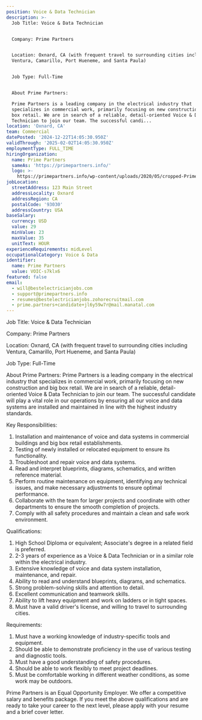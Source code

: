 ```yaml
---
position: Voice & Data Technician
description: >-
  Job Title: Voice & Data Technician


  Company: Prime Partners


  Location: Oxnard, CA (with frequent travel to surrounding cities including
  Ventura, Camarillo, Port Hueneme, and Santa Paula)


  Job Type: Full-Time


  About Prime Partners:

  Prime Partners is a leading company in the electrical industry that
  specializes in commercial work, primarily focusing on new construction and big
  box retail. We are in search of a reliable, detail-oriented Voice & Data
  Technician to join our team. The successful candi...
location: 'Oxnard, CA'
team: Commercial
datePosted: '2024-12-22T14:05:30.950Z'
validThrough: '2025-02-02T14:05:30.950Z'
employmentType: FULL_TIME
hiringOrganization:
  name: Prime Partners
  sameAs: 'https://primepartners.info/'
  logo: >-
    https://primepartners.info/wp-content/uploads/2020/05/cropped-Prime-Partners-Logo-NO-BG-1-1.png
jobLocation:
  streetAddress: 123 Main Street
  addressLocality: Oxnard
  addressRegion: CA
  postalCode: '93030'
  addressCountry: USA
baseSalary:
  currency: USD
  value: 29
  minValue: 23
  maxValue: 35
  unitText: HOUR
experienceRequirements: midLevel
occupationalCategory: Voice & Data
identifier:
  name: Prime Partners
  value: VOIC-s7klx6
featured: false
email:
  - will@bestelectricianjobs.com
  - support@primepartners.info
  - resumes@bestelectricianjobs.zohorecruitmail.com
  - prime.partners+candidate+jl6y59w7r@mail.manatal.com
---
```




Job Title: Voice & Data Technician

Company: Prime Partners

Location: Oxnard, CA (with frequent travel to surrounding cities including Ventura, Camarillo, Port Hueneme, and Santa Paula)

Job Type: Full-Time

About Prime Partners:
Prime Partners is a leading company in the electrical industry that specializes in commercial work, primarily focusing on new construction and big box retail. We are in search of a reliable, detail-oriented Voice & Data Technician to join our team. The successful candidate will play a vital role in our operations by ensuring all our voice and data systems are installed and maintained in line with the highest industry standards.

Key Responsibilities:

1. Installation and maintenance of voice and data systems in commercial buildings and big box retail establishments.
2. Testing of newly installed or relocated equipment to ensure its functionality.
3. Troubleshoot and repair voice and data systems.
4. Read and interpret blueprints, diagrams, schematics, and written reference material.
5. Perform routine maintenance on equipment, identifying any technical issues, and make necessary adjustments to ensure optimal performance.
6. Collaborate with the team for larger projects and coordinate with other departments to ensure the smooth completion of projects.
7. Comply with all safety procedures and maintain a clean and safe work environment.

Qualifications:

1. High School Diploma or equivalent; Associate's degree in a related field is preferred.
2. 2-3 years of experience as a Voice & Data Technician or in a similar role within the electrical industry.
3. Extensive knowledge of voice and data system installation, maintenance, and repair.
4. Ability to read and understand blueprints, diagrams, and schematics.
5. Strong problem-solving skills and attention to detail.
6. Excellent communication and teamwork skills.
7. Ability to lift heavy equipment and work on ladders or in tight spaces.
8. Must have a valid driver's license, and willing to travel to surrounding cities.

Requirements:

1. Must have a working knowledge of industry-specific tools and equipment.
2. Should be able to demonstrate proficiency in the use of various testing and diagnostic tools.
3. Must have a good understanding of safety procedures.
4. Should be able to work flexibly to meet project deadlines.
5. Must be comfortable working in different weather conditions, as some work may be outdoors.

Prime Partners is an Equal Opportunity Employer. We offer a competitive salary and benefits package. If you meet the above qualifications and are ready to take your career to the next level, please apply with your resume and a brief cover letter.
